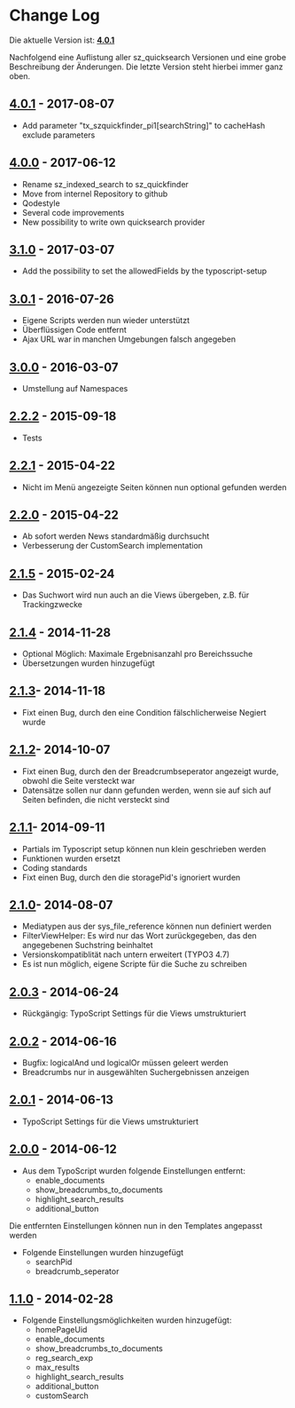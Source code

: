 # Change Log

Die aktuelle Version ist: [**4.0.1**](https://github.com/sunzinetAG/sz-quickfinder/tree/4.0.1) 

Nachfolgend eine Auflistung aller sz_quicksearch Versionen und eine grobe Beschreibung der Änderungen. Die letzte Version steht hierbei immer ganz oben.

## [**4.0.1**](https://github.com/sunzinetAG/sz-quickfinder/tree/4.0.1) - 2017-08-07

* Add parameter "tx_szquickfinder_pi1[searchString]" to cacheHash exclude parameters

## [**4.0.0**](https://github.com/sunzinetAG/sz-quickfinder/tree/4.0.0) - 2017-06-12

* Rename sz_indexed_search to sz_quickfinder
* Move from internel Repository to github
* Qodestyle
* Several code improvements
* New possibility to write own quicksearch provider

## [**3.1.0**](http://stash.sunzinet.com:7990/projects/SZT3/repos/sz_indexed_search/browse?at=refs%2Ftags%2F3.1.0) - 2017-03-07

* Add the possibility to set the allowedFields by the typoscript-setup

## [**3.0.1**](http://stash.sunzinet.com:7990/projects/SZT3/repos/sz_indexed_search/browse?at=refs%2Ftags%2F3.0.1) - 2016-07-26

* Eigene Scripts werden nun wieder unterstützt
* Überflüssigen Code entfernt
* Ajax URL war in manchen Umgebungen falsch angegeben

## [**3.0.0**](http://stash.sunzinet.com:7990/projects/SZT3/repos/sz_indexed_search/browse?at=refs%2Ftags%2F3.0.0) - 2016-03-07

* Umstellung auf Namespaces

## [**2.2.2**](http://stash.sunzinet.com:7990/projects/SZT3/repos/sz_indexed_search/browse?at=refs%2Ftags%2F2.2.2) - 2015-09-18

* Tests

## [**2.2.1**](http://stash.sunzinet.com:7990/projects/SZT3/repos/sz_indexed_search/browse?at=refs%2Ftags%2F2.2.1) - 2015-04-22

* Nicht im Menü angezeigte Seiten können nun optional gefunden werden

## [**2.2.0**](http://stash.sunzinet.com:7990/projects/SZT3/repos/sz_indexed_search/browse?at=refs%2Ftags%2F2.2.0) - 2015-04-22

* Ab sofort werden News standardmäßig durchsucht
* Verbesserung der CustomSearch implementation

## [**2.1.5**](http://stash.sunzinet.com:7990/projects/SZT3/repos/sz_indexed_search/browse?at=refs%2Ftags%2F2.1.5) - 2015-02-24

* Das Suchwort wird nun auch an die Views übergeben, z.B. für Trackingzwecke

## [**2.1.4**](http://stash.sunzinet.com:7990/projects/SZT3/repos/sz_indexed_search/browse?at=refs%2Ftags%2F2.1.4) - 2014-11-28

* Optional Möglich: Maximale Ergebnisanzahl pro Bereichssuche
* Übersetzungen wurden hinzugefügt

## [**2.1.3**](http://stash.sunzinet.com:7990/projects/SZT3/repos/sz_indexed_search/browse?at=refs%2Ftags%2F2.1.3)- 2014-11-18

* Fixt einen Bug, durch den eine Condition fälschlicherweise Negiert wurde

## [**2.1.2**](http://stash.sunzinet.com:7990/projects/SZT3/repos/sz_indexed_search/browse?at=refs%2Ftags%2F2.1.2)- 2014-10-07

* Fixt einen Bug, durch den der Breadcrumbseperator angezeigt wurde, obwohl die Seite versteckt war
* Datensätze sollen nur dann gefunden werden, wenn sie auf sich auf Seiten befinden, die nicht versteckt sind

## [**2.1.1**](http://stash.sunzinet.com:7990/projects/SZT3/repos/sz_indexed_search/browse?at=refs%2Ftags%2F2.1.1)- 2014-09-11

* Partials im Typoscript setup können nun klein geschrieben werden
* Funktionen wurden ersetzt
* Coding standards
* Fixt einen Bug, durch den die storagePid's ignoriert wurden

## [**2.1.0**](http://stash.sunzinet.com:7990/projects/SZT3/repos/sz_indexed_search/browse?at=refs%2Ftags%2F2.1.0)- 2014-08-07

* Mediatypen aus der sys_file_reference können nun definiert werden
* FilterViewHelper: Es wird nur das Wort zurückgegeben, das den angegebenen Suchstring beinhaltet
* Versionskompatiblität nach untern erweitert (TYPO3 4.7)
* Es ist nun möglich, eigene Scripte für die Suche zu schreiben

## [**2.0.3**](http://stash.sunzinet.com:7990/projects/SZT3/repos/sz_indexed_search/browse?at=refs%2Ftags%2F2.0.3) - 2014-06-24

* Rückgängig: TypoScript Settings für die Views umstrukturiert


## [**2.0.2**](http://stash.sunzinet.com:7990/projects/SZT3/repos/sz_indexed_search/browse?at=refs%2Ftags%2F2.0.2) - 2014-06-16

* Bugfix: logicalAnd und logicalOr müssen geleert werden
* Breadcrumbs nur in ausgewählten Suchergebnissen anzeigen

## [**2.0.1**](http://stash.sunzinet.com:7990/projects/SZT3/repos/sz_indexed_search/browse?at=refs%2Ftags%2F2.0.1) - 2014-06-13

* TypoScript Settings für die Views umstrukturiert

## [**2.0.0**](http://stash.sunzinet.com:7990/projects/SZT3/repos/sz_indexed_search/browse?at=refs%2Ftags%2F2.0.0) - 2014-06-12

* Aus dem TypoScript wurden folgende Einstellungen entfernt:
    * enable_documents
    * show_breadcrumbs_to_documents
    * highlight_search_results
    * additional_button

Die entfernten Einstellungen können nun in den Templates angepasst werden

* Folgende Einstellungen wurden hinzugefügt
    * searchPid
    * breadcrumb_seperator

## [**1.1.0**](http://stash.sunzinet.com:7990/projects/SZT3/repos/sz_indexed_search/browse?at=refs%2Ftags%2F1.1.0) - 2014-02-28

* Folgende Einstellungsmöglichkeiten wurden hinzugefügt:
    * homePageUid
    * enable_documents
    * show_breadcrumbs_to_documents
    * reg_search_exp
    * max_results
    * highlight_search_results
    * additional_button
    * customSearch
